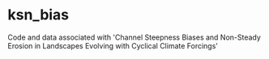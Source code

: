 # ksn_bias
Code and data associated with 'Channel Steepness Biases and Non-Steady Erosion in Landscapes Evolving with Cyclical Climate Forcings'
